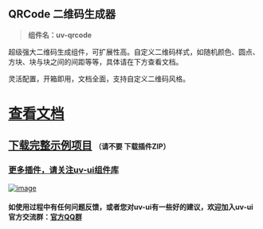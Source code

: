 ## QRCode 二维码生成器

> **组件名：uv-qrcode**

超级强大二维码生成组件，可扩展性高。自定义二维码样式，如随机颜色、圆点、方块、块与块之间的间距等等，具体请在下方查看文档。

灵活配置，开箱即用，文档全面，支持自定义二维码风格。

# <a href="https://www.uvui.cn/components/qrcode.html" target="_blank">查看文档</a>

## [下载完整示例项目](https://ext.dcloud.net.cn/plugin?name=uv-ui) <small style="font-size:14px;font-weight:700;">（请不要 下载插件ZIP）</small>

### [更多插件，请关注uv-ui组件库](https://ext.dcloud.net.cn/plugin?name=uv-ui)

<a href="https://ext.dcloud.net.cn/plugin?name=uv-ui" target="_blank">

![image](https://mp-a667b617-c5f1-4a2d-9a54-683a67cff588.cdn.bspapp.com/uv-ui/banner.png)

</a>

#### 如使用过程中有任何问题反馈，或者您对uv-ui有一些好的建议，欢迎加入uv-ui官方交流群：<a href="https://www.uvui.cn/components/addQQGroup.html" target="_blank">官方QQ群</a>